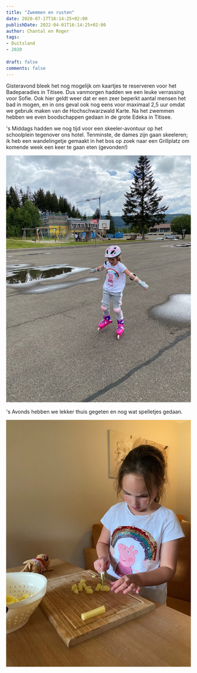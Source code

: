 ```yaml
---
title: "Zwemmen en rusten"
date: 2020-07-17T16:14:25+02:00
publishDate: 2022-04-01T16:14:25+02:00
author: Chantal en Roger
tags:
- Duitsland
- 2020

draft: false
comments: false
---
```


Gisteravond bleek het nog mogelijk om kaartjes te reserveren voor het Badeparadies in Titisee. Dus vanmorgen hadden we een leuke verrassing voor Sofie. Ook hier geldt weer dat er een zeer beperkt aantal mensen het bad in mogen, en in ons geval ook nog eens voor maximaal 2,5 uur omdat we gebruik maken van de Hochschwarzwald Karte. Na het zwemmen hebben we even boodschappen gedaan in de grote Edeka in Titisee.

's Middags hadden we nog tijd voor een skeeler-avontuur op het schoolplein tegenover ons hotel. Tenminste, de dames zijn gaan skeeleren; ik heb een wandelingetje gemaakt in het bos op zoek naar een Grillplatz om komende week een keer te gaan eten (gevonden!)

![Schluchsee](./images/IMG_9714.jpg)

's Avonds hebben we lekker thuis gegeten en nog wat spelletjes gedaan.

![Schluchsee](./images/IMG_9715.jpg)
